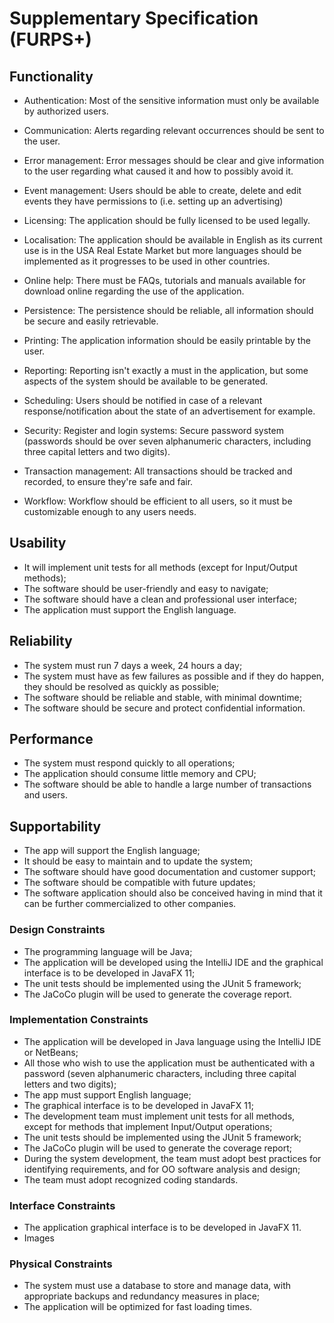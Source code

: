 # Supplementary Specification (FURPS+)

## Functionality

* Authentication: Most of the sensitive information must only be available by authorized users.

* Communication: Alerts regarding relevant occurrences should be sent to the user.

* Error management: Error messages should be clear and give information to the user regarding what caused it and how to possibly avoid it.

* Event management: Users should be able to create, delete and edit events they have permissions to (i.e. setting up an advertising)

* Licensing: The application should be fully licensed to be used legally.

* Localisation: The application should be available in English as its current use is in the USA Real Estate Market but more languages should be implemented as it progresses to be used in other countries.

* Online help: There must be FAQs, tutorials and manuals available for download online regarding the use of the application.

* Persistence: The persistence should be reliable, all information should be secure and easily retrievable.

* Printing: The application information should be easily printable by the user.

* Reporting: Reporting isn't exactly a must in the application, but some aspects of the system should be available to be generated.

* Scheduling: Users should be notified in case of a relevant response/notification about the state of an advertisement for example.

* Security: Register and login systems: Secure password system (passwords should be over seven alphanumeric characters, including three capital letters and two digits).

* Transaction management: All transactions should be tracked and recorded, to ensure they're safe and fair.

* Workflow: Workflow should be efficient to all users, so it must be customizable enough to any users needs.

## Usability 

* It will implement unit tests for all methods (except for Input/Output methods);
* The software should be user-friendly and easy to navigate;
* The software should have a clean and professional user interface;
* The application must support the English language.


## Reliability

* The system must run 7 days a week, 24 hours a day;
* The system must have as few failures as possible and if they do happen, they should be resolved as quickly as possible;
* The software should be reliable and stable, with minimal downtime;
* The software should be secure and protect confidential information.

## Performance

* The system must respond quickly to all operations;
* The application should consume little memory and CPU;
* The software should be able to handle a large number of transactions and users.

## Supportability

* The app will support the English language;
* It should be easy to maintain and to update the system;
* The software should have good documentation and customer support;
* The software should be compatible with future updates;
* The software application should also be conceived having in mind that it can be further commercialized to other companies.

### Design Constraints

* The programming language will be Java;
* The application will be developed using the IntelliJ IDE and the graphical interface is to be developed in JavaFX 11;
* The unit tests should be implemented using the JUnit 5 framework;
* The JaCoCo plugin will be used to generate the coverage report.

### Implementation Constraints

* The application will be developed in Java language using the IntelliJ IDE or NetBeans;
* All those who wish to use the application must be authenticated with a password (seven alphanumeric characters, including three capital letters and two digits);
* The app must support English language;
* The graphical interface is to be developed in JavaFX 11;
* The development team must implement unit tests for all methods, except for methods that implement Input/Output operations;
* The unit tests should be implemented using the JUnit 5 framework;
* The JaCoCo plugin will be used to generate the coverage report;
* During the system development, the team must adopt best practices for identifying requirements, and for OO software analysis and design;
* The team must adopt recognized coding standards.

### Interface Constraints

* The application graphical interface is to be developed in JavaFX 11.
* Images 

### Physical Constraints

* The system must use a database to store and manage data, with appropriate backups and redundancy measures in place;
* The application will be optimized for fast loading times.